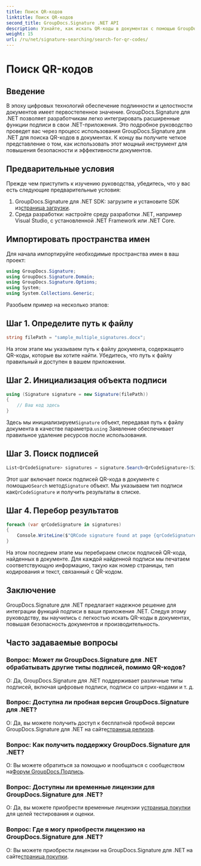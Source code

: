 ```yaml
---
title: Поиск QR-кодов
linktitle: Поиск QR-кодов
second_title: GroupDocs.Signature .NET API
description: Узнайте, как искать QR-коды в документах с помощью GroupDocs.Signature для .NET. Повысьте безопасность документов без особых усилий.
weight: 15
url: /ru/net/signature-searching/search-for-qr-codes/
---
```


# Поиск QR-кодов

## Введение

В эпоху цифровых технологий обеспечение подлинности и целостности документов имеет первостепенное значение. GroupDocs.Signature для .NET позволяет разработчикам легко интегрировать расширенные функции подписи в свои .NET-приложения. Это подробное руководство проведет вас через процесс использования GroupDocs.Signature для .NET для поиска QR-кодов в документах. К концу вы получите четкое представление о том, как использовать этот мощный инструмент для повышения безопасности и эффективности документов.

## Предварительные условия

Прежде чем приступить к изучению руководства, убедитесь, что у вас есть следующие предварительные условия:

1.  GroupDocs.Signature для .NET SDK: загрузите и установите SDK из[страница загрузки](https://releases.groupdocs.com/signature/net/).
2. Среда разработки: настройте среду разработки .NET, например Visual Studio, с установленной .NET Framework или .NET Core.

## Импортировать пространства имен

Для начала импортируйте необходимые пространства имен в ваш проект:

```csharp
using GroupDocs.Signature;
using GroupDocs.Signature.Domain;
using GroupDocs.Signature.Options;
using System;
using System.Collections.Generic;
```

Разобьем пример на несколько этапов:

## Шаг 1. Определите путь к файлу

```csharp
string filePath = "sample_multiple_signatures.docx";
```

На этом этапе мы указываем путь к файлу документа, содержащего QR-коды, которые вы хотите найти. Убедитесь, что путь к файлу правильный и доступен в вашем приложении.

## Шаг 2. Инициализация объекта подписи

```csharp
using (Signature signature = new Signature(filePath))
{
    // Ваш код здесь
}
```

 Здесь мы инициализируем`Signature` объект, передавая путь к файлу документа в качестве параметра.`using` Заявление обеспечивает правильное удаление ресурсов после использования.

## Шаг 3. Поиск подписей

```csharp
List<QrCodeSignature> signatures = signature.Search<QrCodeSignature>(SignatureType.QrCode);
```

 Этот шаг включает поиск подписей QR-кода в документе с помощью`Search` метод`Signature` объект. Мы указываем тип подписи как`QrCodeSignature` и получить результаты в списке.

## Шаг 4. Перебор результатов

```csharp
foreach (var qrCodeSignature in signatures)
{
    Console.WriteLine($"QRCode signature found at page {qrCodeSignature.PageNumber} with type {qrCodeSignature.EncodeType.TypeName} and text {qrCodeSignature.Text}");
}
```

На этом последнем этапе мы перебираем список подписей QR-кода, найденных в документе. Для каждой найденной подписи мы печатаем соответствующую информацию, такую как номер страницы, тип кодирования и текст, связанный с QR-кодом.

## Заключение

GroupDocs.Signature для .NET предлагает надежное решение для интеграции функций подписи в ваши приложения .NET. Следуя этому руководству, вы научились с легкостью искать QR-коды в документах, повышая безопасность документов и производительность.

## Часто задаваемые вопросы

### Вопрос: Может ли GroupDocs.Signature для .NET обрабатывать другие типы подписей, помимо QR-кодов?
О: Да, GroupDocs.Signature для .NET поддерживает различные типы подписей, включая цифровые подписи, подписи со штрих-кодами и т. д.

### Вопрос: Доступна ли пробная версия GroupDocs.Signature для .NET?
 О: Да, вы можете получить доступ к бесплатной пробной версии GroupDocs.Signature для .NET на сайте[страница релизов](https://releases.groupdocs.com/).

### Вопрос: Как получить поддержку GroupDocs.Signature для .NET?
 О: Вы можете обратиться за помощью и пообщаться с сообществом на[Форум GroupDocs.Подпись](https://forum.groupdocs.com/c/signature/13).

### Вопрос: Доступны ли временные лицензии для GroupDocs.Signature для .NET?
 О: Да, вы можете приобрести временные лицензии у[страница покупки](https://purchase.groupdocs.com/temporary-license/) для целей тестирования и оценки.

### Вопрос: Где я могу приобрести лицензию на GroupDocs.Signature для .NET?
 О: Вы можете приобрести лицензии на GroupDocs.Signature для .NET на сайте[страница покупки](https://purchase.groupdocs.com/buy).